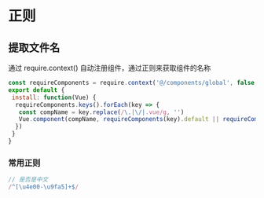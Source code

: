 # 正则

## 提取文件名

通过 require.context() 自动注册组件，通过正则来获取组件的名称

``` js
const requireComponents = require.context('@/components/global', false, /\.vue$/)
export default {
 install: function(Vue) {
  requireComponents.keys().forEach(key => {
   const compName = key.replace(/\.|\/|.vue/g, '')
   Vue.component(compName, requireComponents(key).default || requireComponents(key))
  })
 }
}
```

### 常用正则

``` js
// 是否是中文
/^[\u4e00-\u9fa5]+$/
```
